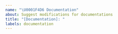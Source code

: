 ```yaml
---
name: "\U0001F4D6 Documentation"
about: Suggest modifications for documentations
title: "[Documentation]: "
labels: documentation
---
```


<!-- ⚠️⚠️ Do Not Delete These Comments. ⚠️⚠️ -->
<!-- Read our Rules of Conduct: https://github.com/SVijayB/Gist/blob/master/.github/CODE_OF_CONDUCT.md -->
<!-- Please search existing issues to avoid creating duplicates. -->
<!--- Provide a general summary of your issue in the Title above -->

<!-- Describe the changes to the documentations you'd like. -->

<!-- Before submitting, click on the preview tab to check your work so far-->
